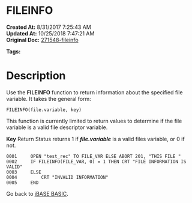 # FILEINFO

**Created At:** 8/31/2017 7:25:43 AM  
**Updated At:** 10/25/2018 7:47:21 AM  
**Original Doc:** [271548-fileinfo](https://docs.jbase.com/36868-jbase-basic/271548-fileinfo)  

**Tags:**
<badge text='file operations' vertical='middle' />

# Description

Use the **FILEINFO** function to return information about the specified file variable. It takes the general form:

```
FILEINFO(file.variable, key)
```

This function is currently limited to return values to determine if the file variable is a valid file descriptor variable.

**Key** Return Status returns 1 if ***file.variable*** is a valid files variable, or 0 if not.

```
0001     OPEN "test_rec" TO FILE_VAR ELSE ABORT 201, "THIS FILE "
0002     IF FILEINFO(FILE_VAR, 0) = 1 THEN CRT "FILE INFORMATION IS VALID"
0003     ELSE
0004         CRT "INVALID INFORMATION"
0005     END
```





Go back to [jBASE BASIC](263498-jbase-basic).
